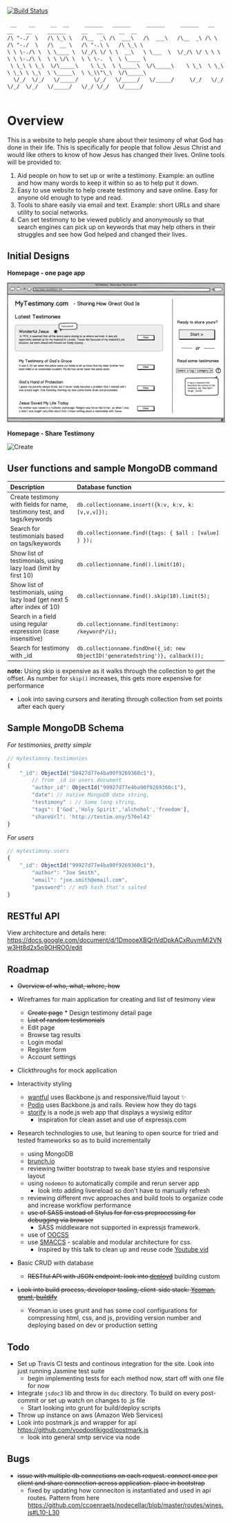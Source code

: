 [![Build Status](https://travis-ci.org/d48/mytestimony.png?branch=master)](https://travis-ci.org/d48/mytestimony)

```
 __    __     __  __     ______   ______     ______     ______   __     __    __     ______     __   __     __  __    
/\ "-./  \   /\ \_\ \   /\__  _\ /\  ___\   /\  ___\   /\__  _\ /\ \   /\ "-./  \   /\  __ \   /\ "-.\ \   /\ \_\ \   
\ \ \-./\ \  \ \____ \  \/_/\ \/ \ \  __\   \ \___  \  \/_/\ \/ \ \ \  \ \ \-./\ \  \ \ \/\ \  \ \ \-.  \  \ \____ \  
 \ \_\ \ \_\  \/\_____\    \ \_\  \ \_____\  \/\_____\    \ \_\  \ \_\  \ \_\ \ \_\  \ \_____\  \ \_\\"\_\  \/\_____\ 
  \/_/  \/_/   \/_____/     \/_/   \/_____/   \/_____/     \/_/   \/_/   \/_/  \/_/   \/_____/   \/_/ \/_/   \/_____/ 
                                                                                                                      
```

# Overview

This is a website to help people share about their tesimony of what God has done in their life. This is specifically for people that follow Jesus Christ and would like others to know of how Jesus has changed their lives. Online tools will be provided to:

1. Aid people on how to set up or write a testimony. Example: an outline and how many words to keep it within so as to help put it down.
2. Easy to use website to help create testimony and save online. Easy for anyone old enough to type and read.
3. Tools to share easily via email and text. Example: short URLs and share utility to social networks.
4. Can set testimony to be viewed publicly and anonymously so that search engines can pick up on keywords that may help others in their struggles and see how God helped and changed their lives.

## Initial Designs

**Homepage - one page app**

![Homepage](https://github.com/d48/mytestimony/raw/master/design/wireframes/wireframe-home-v1.png)

**Homepage - Share Testimony**

![Create](http://f.cl.ly/items/3V0h0S103d2C2O0o0v0v/home-wf-share.png)


## User functions and sample MongoDB command

|Description                                                              |Database function                                                              |
|:--                                                                      |:--                                                                            |
|Create testimony with fields for name, testimony test, and tags/keywords |`db.collectionname.insert({k:v, k:v, k:[v,v,v]});`                             |
|Search for testimonials based on tags/keywords                           |`db.collectionname.find({tags: { $all : [value] } });`                         |
|Show list of testimonials, using lazy load (limit by first 10)           |`db.collectionname.find().limit(10);`                                          |
|Show list of testimonials, using lazy load (get next 5 after index of 10)|`db.collectionname.find().skip(10).limit(5);`                                  |
|Search in a field using regular expression (case insensitive)            |`db.collectionname.find(testimony: /keyword*/i);`                              |
|Search for testimony with _id                                            |`db.collectionname.findOne({_id: new ObjectID('generatedstring')}, calback());`|

__note:__ Using skip is expensive as it walks through the collection to get the offset. As number for `skip()` increases, this gets more expensive for performance

* Look into saving cursors and iterating through collection from set points after each query

## Sample MongoDB Schema

_For testimonies, pretty simple_

```javascript
// mytestimony.testimonies
{
	"_id": ObjectId("50427d77e4ba90f9269360c1"),
		// from _id in users document
		"author_id": ObjectId("99927d77e4ba90f9269360c1"),
		"date": // native MongoDB date string,
		"testimony" : // Some long string,
		"tags": ['God','Holy Spirit','alchohol','freedom'],
		"shareUrl": 'http://testim.ony/576el43'
}
```

_For users_
  
```javascript
// mytestimony.users
{
	"_id": ObjectId("99927d77e4ba90f9269360c1"),
		"author": "Joe Smith",
		"email": "joe.smith@email.com",
		"password": // md5 hash that's salted
}
```
  

## RESTful API

View architecture and details here: https://docs.google.com/document/d/1DmooeXBQrIVdDpkACxRuvmMi2VNw3Ht8d2x5o9OHRO0/edit

## Roadmap

* ~~Overview of who, what, where, how~~
* Wireframes for main application for creating and list of tesimony view 
     * ~~Create page~~
	  * Design testimony detail page
     * ~~List of random testimonials~~
     * Edit page
     * Browse tag results
     * Login modal
     * Register form
     * Account settings
* Clickthroughs for mock application
* Interactivity styling
	* [wantful](http://www.wantful.com) uses Backbone.js and responsive/fluid layout :sparkles:
	* [Podio](http://www.podio.com) uses Backbone.js and rails. Review how they do tags
	* [storify](http://www.storify.com) is a node.js web app that displays a wysiwig editor 
		* inspiration for clean asset and use of expressjs.com
* Research technologies to use, but leaning to open source for tried and tested frameworks so as to build incrementally
	* using MongoDB
	* [brunch.io](http://brunch.io/) 
	* reviewing twitter bootstrap to tweak base styles and responsive layout
	* using `nodemon` to automatically compile and rerun server app
		* look into adding livereload so don't have to manually refresh
	* reviewing different mvc approaches and build tools to organize code and increase workflow performance
	* ~~use of SASS instead of Stylus for for css preprocessing for debugging via browser~~
		* SASS middleware not supported in expressjs framework. 
	* use of [OOCSS](https://github.com/stubbornella/oocss/wiki)
	* use [SMACCS](http://smacss.com/) - scalable and modular architecture for css. 
		* Inspired by this talk to clean up and reuse code [Youtube vid](http://www.youtube.com/watch?v=hou2wJCh3XE)
		
* Basic CRUD with database
	* ~~RESTful API with JSON endpoint: look into [deployd](http://deployd.com/)~~ building custom
* ~~Look into build process, developer tooling, client-side stack: [Yeoman](http://yeoman.io/), [grunt](https://github.com/cowboy/grunt), [buildify](https://github.com/powmedia/buildify)~~
	* Yeoman.io uses grunt and has some cool configurations for compressing html, css, and js, providing version number and deploying based on dev or production setting

## Todo

- Set up Travis CI tests and continous integration for the site. Look into just running Jasmine test suite
	* begin implementing tests for each method now, start off with one file for now
- Integrate `jsdoc3` lib and throw in `doc` directory. To build on every post-commit or set up watch on changes to .js file
  * Start looking into grunt for build/deploy scripts
- Throw up instance on aws (Amazon Web Services)
- Look into postmark.js and wrapper for api https://github.com/voodootikigod/postmark.js
  * look into general smtp service via node

## Bugs

* ~~issue with multiple db connections on each request. connect once per client and share connection across application. place in bootstrap~~
	* fixed by updating how conneciton is instantiated and used in api routes. Pattern from here <https://github.com/ccoenraets/nodecellar/blob/master/routes/wines.js#L10-L30>
